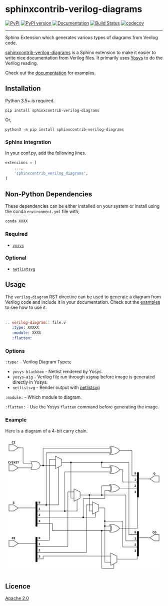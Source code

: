 sphinxcontrib-verilog-diagrams
==============================

[![PyPI](https://img.shields.io/pypi/v/sphinxcontrib-verilog-diagrams.svg)](https://pypi.python.org/pypi/sphinxcontrib-verilog-diagrams)
[![PyPI version](https://img.shields.io/pypi/pyversions/sphinxcontrib-verilog-diagrams.svg)](https://pypi.python.org/pypi/sphinxcontrib-verilog-diagrams)
[![Documentation](https://readthedocs.org/projects/sphinxcontrib-verilog-diagrams/badge)](https://sphinxcontrib-verilog-diagrams.readthedocs.io/en/latest/)
[![Build Status](https://travis-ci.com/SymbiFlow/sphinxcontrib-verilog-diagrams.svg?branch=master)](https://travis-ci.com/SymbiFlow/sphinxcontrib-verilog-diagrams)
[![codecov](https://codecov.io/gh/SymbiFlow/sphinxcontrib-verilog-diagrams/branch/master/graph/badge.svg)](https://codecov.io/gh/SymbiFlow/sphinxcontrib-verilog-diagrams)

--------------------------------------------------------------------------------

Sphinx Extension which generates various types of diagrams from Verilog code.

[sphinxcontrib-verilog-diagrams](https://github.com/SymbiFlow/sphinxcontrib-verilog-diagrams)
is a Sphinx extension to make it easier to write nice documentation from
Verilog files. It primarily uses [Yosys](https://github.com/YosysHQ/yosys) to do the Verilog reading.

Check out the [documentation](https://sphinxcontrib-verilog-diagrams.readthedocs.io/en/latest) for examples.

## Installation

Python 3.5+ is required.

```
pip install sphinxcontrib-verilog-diagrams
```

Or,

```
python3 -m pip install sphinxcontrib-verilog-diagrams
```

### Sphinx Integration

In your conf.py, add the following lines.

```python
extensions = [
    ...,
    'sphinxcontrib_verilog_diagrams',
]
```

## Non-Python Dependencies

These dependencies can be either installed on your system or install using the
conda `environment.yml` file with;

```bash
conda XXXX
```


### Required

 * [`yosys`](https://github.com/YosysHQ/yosys)

### Optional

 * [`netlistsvg`](https://github.com/nturley/netlistsvg)

## Usage

The `verilog-diagram` RST directive can be used to generate a diagram from Verilog code and include it in your documentation.
Check out the [examples](https://sphinxcontrib-verilog-diagrams.readthedocs.io/en/latest/) to see how to use it.

```rst

.. verilog-diagram:: file.v
   :type: XXXXX
   :module: XXXX
   :flatten:

```

### Options

`:type:` - Verilog Diagram Types;

 * `yosys-blackbox` - Netlist rendered by Yosys.
 * `yosys-aig` - Verilog file run through `aigmap` before image is generated directly in Yosys.
 * `netlistsvg` - Render output with [netlistsvg](https://github.com/nturley/netlistsvg)

`:module:` - Which module to diagram.

`:flatten:` - Use the Yosys `flatten` command before generating the image.

### Example

Here is a diagram of a 4-bit carry chain.

![4-bit carry chain](./carry4-flatten.svg)


## Licence

[Apache 2.0](LICENSE)
